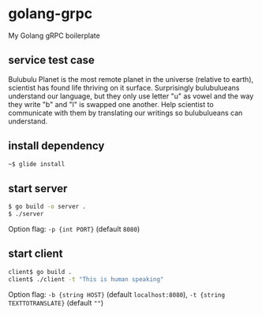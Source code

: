 # golang-grpc
My Golang gRPC boilerplate

## service test case
Bulubulu Planet is the most remote planet in the universe (relative to earth), scientist has found life thriving on it surface. Surprisingly bulubulueans understand our language, but they only use letter "u" as vowel and the way they write "b" and "l" is swapped one another. Help scientist to communicate with them by translating our writings so bulubulueans can understand.

## install dependency
```sh
~$ glide install
```

## start server
```sh
$ go build -o server .
$ ./server
```
Option flag: `-p {int PORT}` (default `8080`)

## start client
```sh
client$ go build .
client$ ./client -t "This is human speaking"
```
Option flag: `-b {string HOST}` (default `localhost:8080`), `-t {string TEXTTOTRANSLATE}` (default `""`)
